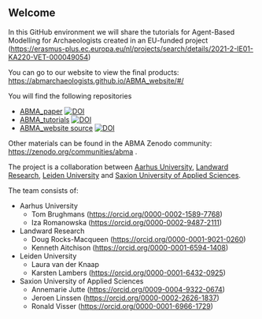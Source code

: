 ## Welcome

In this GitHub environment we will share the tutorials for Agent-Based Modelling for Archaeologists created in an EU-funded project (https://erasmus-plus.ec.europa.eu/nl/projects/search/details/2021-2-IE01-KA220-VET-000049054)

You can go to our website to view the final products: https://abmarchaeologists.github.io/ABMA_website/#/

You will find the following repositories

- [ABMA_paper](https://github.com/ABMArchaeologists/ABMA_paper)  [![DOI](https://zenodo.org/badge/DOI/10.5281/zenodo.14134218.svg)](https://doi.org/10.5281/zenodo.14134218)
- [ABMA_tutorials](https://github.com/ABMArchaeologists/ABMA_tutorials)  [![DOI](https://zenodo.org/badge/765576497.svg)](https://zenodo.org/doi/10.5281/zenodo.10931586)
- [ABMA_website source](https://github.com/ABMArchaeologists/ABMA_website)  [![DOI](https://zenodo.org/badge/781353245.svg)](https://zenodo.org/doi/10.5281/zenodo.10931758)

Other materials can be found in the ABMA Zenodo community: https://zenodo.org/communities/abma .

The project is a collaboration between [Aarhus University](https://international.au.dk/), [Landward Research](https://landward.eu/), [Leiden University](https://www.universiteitleiden.nl/en) and [Saxion University of Applied Sciences](https://www.saxion.edu/).

The team consists of:
- Aarhus University
  - Tom Brughmans (https://orcid.org/0000-0002-1589-7768)
  - Iza Romanowska (https://orcid.org/0000-0002-9487-2111)
- Landward Research
  - Doug Rocks-Macqueen (https://orcid.org/0000-0001-9021-0260)
  - Kenneth Aitchison (https://orcid.org/0000-0001-6594-1408)
- Leiden University
  - Laura van der Knaap
  - Karsten Lambers (https://orcid.org/0000-0001-6432-0925)
- Saxion University of Applied Sciences
  - Annemarie Jutte (https://orcid.org/0009-0004-9322-0674)
  - Jeroen Linssen (https://orcid.org/0000-0002-2626-1837)
  - Ronald Visser (https://orcid.org/0000-0001-6966-1729)
